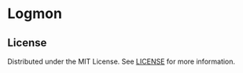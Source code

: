 # Logmon

## License
Distributed under the MIT License. See [LICENSE][LICENSE] for more information.


[LICENSE]: https://github.com/onuryarar/logmon/blob/main/LICENSE